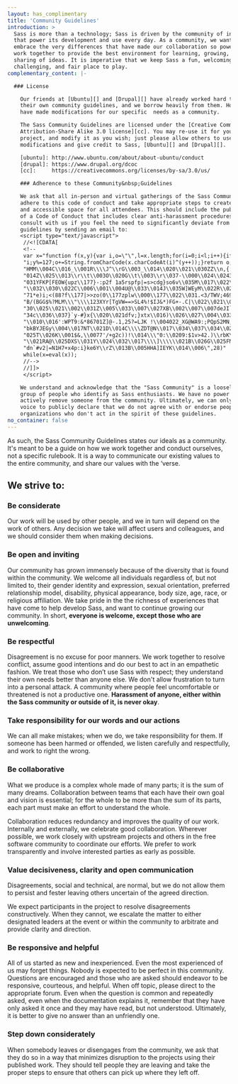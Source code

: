 ```yaml
---
layout: has_complimentary
title: 'Community Guidelines'
introduction: >
  Sass is more than a technology; Sass is driven by the community of individuals
  that power its development and use every day. As a community, we want to
  embrace the very differences that have made our collaboration so powerful, and
  work together to provide the best environment for learning, growing, and
  sharing of ideas. It is imperative that we keep Sass a fun, welcoming,
  challenging, and fair place to play.
complementary_content: |-

  ### License

    Our friends at [Ubuntu][] and [Drupal][] have already worked hard to develop
    their own community guidelines, and we borrow heavily from them. However, we
    have made modifications for our specific  needs as a community.

    The Sass Community Guidelines are licensed under the [Creative Commons
    Attribution-Share Alike 3.0 license][cc]. You may re-use it for your own
    project, and modify it as you wish; just please allow others to use your
    modifications and give credit to Sass, [Ubuntu][] and [Drupal][].

    [ubuntu]: http://www.ubuntu.com/about/about-ubuntu/conduct
    [drupal]: https://www.drupal.org/dcoc
    [cc]:     https://creativecommons.org/licenses/by-sa/3.0/us/

    ### Adherence to these Community&nbsp;Guidelines

    We ask that all in-person and virtual gatherings of the Sass Community
    adhere to this code of conduct and take appropriate steps to create a safe
    and accessible space for all attendees. This should include the publication
    of a Code of Conduct that includes clear anti-harassment procedures. Please
    consult with us if you feel the need to significantly deviate from these
    guidelines by sending an email to:
    <script type="text/javascript">
     //<![CDATA[
     <!--
     var x="function f(x,y){var i,o=\"\",l=x.length;for(i=0;i<l;i++){if(i==28)y+=" +
     "i;y%=127;o+=String.fromCharCode(x.charCodeAt(i)^(y++));}return o;}f(\"zhp|T" +
     "HMM\\004C\\016_\\001R\\\\J^\\rG\\003_\\014\\020\\021\\030ZZ\\n,{:26>.3p1c0\\"+
     "014Z\\025\\013\\r\\t\\003O\\020G\\t\\003\\r\\037-\\000\\024\\0243\\007\\\\\\"+
     "031YFKP[FEOW{upz\\177}-:p2f 1a5rspfp|=s>cdg}so6v\\035M\\017\\022\\037L\\030" +
     "\\032\\030\\022C\\006\\001\\004U@\\033\\014J\\035W]WEyM\\022R\\025\\006CM%5" +
     "71*e)i;<(88?f\\177|>>zo(0\\177zplw\\000\\177\\022\\031.<3/TWV;469X\\\\]23BA" +
     "B/(BGG$%?MLM\\\"\\\\123XYr[TgVW==>SL4%!$IJ&*)FG+-.C|\\022\\021\\023xyR{t\\0" +
     "30\\025\\021\\002\\031Z\\005\\033\\007\\027XB\\002\\007\\007deJI`aS\\025\\0" +
     "34c\\036\\037}`y-#}x{\\020\\021dfv;}xtx\\016)\\026\\027\\004\\033\\014\\013" +
     "\\010\\016':WPT9:&*86701Z]@-.1,25?=LJK !\\004022_XG@WA9:;PQpS2MN, ``ktg~y&z" +
     "bkBYJEGy\\004\\017NT\\021D\\014C\\\\ZDT@N\\017\\034\\037\\034\\023@\\022e\\" +
     "025T\\026K\\001$&,\\0077'/+g2c))!\\014\\\"0:\\0209:$1v>42.)\\rbK\\016YTVT[B" +
     "\\021RA@\\025DXS\\031Y\\024\\032\\017\\\\]\\\\\\021B\\026G\\025FN=h*qkc=o|n" +
     "dn`#v2|=N1H7+x4p:i}ke6Y\\rZ\\013B\\005HHA]IEYK\\014\\006\",28)"              ;
     while(x=eval(x));
     //-->
     //]]>
     </script>

    We understand and acknowledge that the "Sass Community" is a loosely defined
    group of people who identify as Sass enthusiasts. We have no power to
    actively remove someone from the community. Ultimately, we can only use our
    voice to publicly declare that we do not agree with or endorse people or
    organizations who don't act in the spirit of these guidelines.
no_container: false
---
```


As such, the Sass Community Guidelines states our ideals as a community. It's
meant to be a guide on how we work together and conduct ourselves, not a
specific rulebook. It is a way to communicate our existing values to the
entire community, and share our values with the ‘verse.

## We strive to:

### Be considerate

Our work will be used by other people, and we in turn will depend on the work
of others. Any decision we take will affect users and colleagues, and we
should consider them when making decisions.

### Be open and inviting

Our community has grown immensely because of the diversity that is found
within the community. We welcome all individuals regardless of, but not
limited to, their gender identity and expression, sexual orientation,
preferred relationship model, disability, physical appearance, body size, age,
race, or religious affiliation. We take pride in the the richness of
experiences that have come to help develop Sass, and want to continue growing
our community. In short, **everyone is welcome, except those who are
unwelcoming**.

### Be respectful

Disagreement is no excuse for poor manners. We work together to resolve
conflict, assume good intentions and do our best to act in an empathetic
fashion. We treat those who don’t use Sass with respect; they understand
their own needs better than anyone else. We don't allow frustration to
turn into a personal attack. A community where people feel uncomfortable
or threatened is not a productive one. **Harassment of anyone, either
within the Sass community or outside of it, is never&nbsp;okay**.

### Take responsibility for our words and our actions

We can all make mistakes; when we do, we take responsibility for them. If
someone has been harmed or offended, we listen carefully and respectfully, and
work to right the wrong.

### Be collaborative

What we produce is a complex whole made of many parts; it is the sum of many
dreams. Collaboration between teams that each have their own goal and vision
is essential; for the whole to be more than the sum of its parts, each part
must make an effort to understand the whole.

Collaboration reduces redundancy and improves the quality of our work.
Internally and externally, we celebrate good collaboration. Wherever possible,
we work closely with upstream projects and others in the free software
community to coordinate our efforts. We prefer to work transparently and
involve interested parties as early as possible.

### Value decisiveness, clarity and open communication

Disagreements, social and technical, are normal, but we do not allow them to
persist and fester leaving others uncertain of the agreed direction.

We expect participants in the project to resolve disagreements constructively.
When they cannot, we escalate the matter to either designated leaders at the
event or within the community to arbitrate and provide clarity and direction.

### Be responsive and helpful

All of us started as new and inexperienced. Even the most experienced of us
may forget things. Nobody is expected to be perfect in this community.
Questions are encouraged and those who are asked should endeavor to be
responsive, courteous, and helpful. When off topic, please direct to the
appropriate forum. Even when the question is common and repeatedly asked, even
when the documentation explains it, remember that they have only asked it once
and they may have read, but not understood. Ultimately, it is better to give
no answer than an unfriendly one.

### Step down considerately

When somebody leaves or disengages from the community, we ask that they do so
in a way that minimizes disruption to the projects using their published work.
They should tell people they are leaving and take the proper steps to ensure
that others can pick up where they left off.
